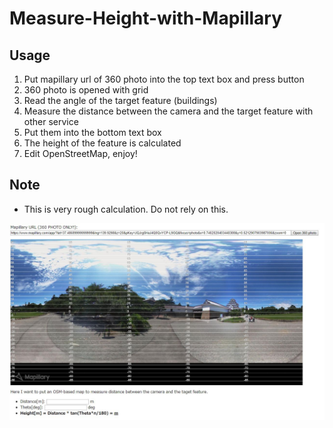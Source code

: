 # Measure-Height-with-Mapillary

## Usage
1. Put mapillary url of 360 photo into the top text box and press button
1. 360 photo is opened with grid
1. Read the angle of the target feature (buildings)
1. Measure the distance between the camera and the target feature with other service
1. Put them into the bottom text box
1. The height of the feature is calculated
1. Edit OpenStreetMap, enjoy!

## Note
* This is very rough calculation. Do not rely on this.

![Screenshot](screenshot.jpg)
